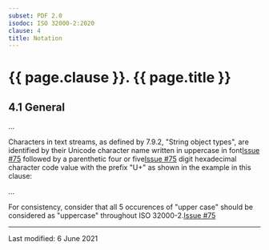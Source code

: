 ```yaml
---
subset: PDF 2.0
isodoc: ISO 32000-2:2020
clause: 4
title: Notation
---
```


<link rel="stylesheet" href="../assets/iso-style.css">
<div class="isostyle">


<h1>{{ page.clause }}. {{ page.title }}</h1>


<h2 id="H4.1">4.1 General</h2>

<p>...</p>

<p>
Characters in text streams, as defined by 7.9.2, "String object types", are identified by their Unicode character name written in uppercase <span class="deleted-text">in font<span class="deleted-tooltiptext"><a href="https://github.com/pdf-association/pdf-issues/issues/75" target="_blank">Issue #75</a></span></span> followed by a parenthetic four <span class="new-text">or five<span class="new-tooltiptext"><a href="https://github.com/pdf-association/pdf-issues/issues/75" target="_blank">Issue #75</a></span></span> digit hexadecimal character code value with the prefix "U+" as shown in the example in this clause:
</p>

<p>...</p>

<p>
<span class="new-text">For consistency, consider that all 5 occurences of "upper case" should be considered as "uppercase" throughout ISO 32000-2.<span class="new-tooltiptext"><a href="https://github.com/pdf-association/pdf-issues/issues/75" target="_blank">Issue #75</a></span></span>
</p>

</div>


<hr>
<p class="footnote">Last modified: 6 June 2021</p>
